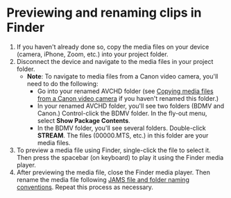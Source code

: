 # Previewing and renaming clips in Finder

1. If you haven't already done so, copy the media files on your device \(camera, iPhone, Zoom, etc.\) into your project folder. 
2. Disconnect the device and navigate to the media files in your project folder.
   * **Note**: To navigate to media files from a Canon video camera, you'll need to do the following:
     * Go into your renamed AVCHD folder \(see [Copying media files from a Canon video camera](adding-media-from-a-video-camera.md) if you haven't renamed this folder.\)
     * In your renamed AVCHD folder, you'll see two folders \(BDMV and Canon.\) Control-click the BDMV folder. In the fly-out menu, select **Show Package Contents**.
     * In the BDMV folder, you'll see several folders. Double-click **STREAM**. The files \(00000.MTS, etc.\) in this folder are your media files.
3. To preview a media file using Finder, single-click the file to select it. Then press the spacebar \(on keyboard\) to play it using the Finder media player.
4. After previewing the media file, close the Finder media player. Then rename the media file following [JAMS file and folder naming conventions](https://jjloomis.gitbooks.io/file-and-folder-management/content/file-and-folder-naming-conventions.html). Repeat this process as necessary.

